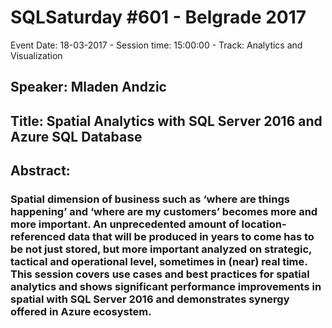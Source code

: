 # SQLSaturday #601 - Belgrade 2017
Event Date: 18-03-2017 - Session time: 15:00:00 - Track: Analytics and Visualization
## Speaker: Mladen Andzic
## Title: Spatial Analytics with SQL Server 2016 and Azure SQL Database
## Abstract:
### Spatial dimension of business such as ‘where are things happening’ and ‘where are my customers’ becomes more and more important. An unprecedented amount of location-referenced data that will be produced in years to come has to be not just stored, but more important analyzed on strategic, tactical and operational level, sometimes in (near) real time. This session covers use cases and best practices for spatial analytics and shows significant performance improvements in spatial with SQL Server 2016 and demonstrates synergy offered in Azure ecosystem.
